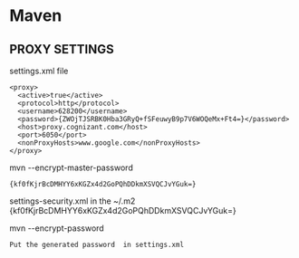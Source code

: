 # Maven

PROXY SETTINGS
--------------
settings.xml file

 <settings xmlns="http://maven.apache.org/SETTINGS/1.0.0"
      xmlns:xsi="http://www.w3.org/2001/XMLSchema-instance"
      xsi:schemaLocation="http://maven.apache.org/SETTINGS/1.0.0
                          https://maven.apache.org/xsd/settings-1.0.0.xsd">
<proxies>
    
    <proxy>      
      <active>true</active>
      <protocol>http</protocol>
      <username>628200</username>
      <password>{ZWOjTJSRBK0Hba3GRyQ+fSFeuwyB9p7V6WOQeMx+Ft4=}</password>
      <host>proxy.cognizant.com</host>
      <port>6050</port>
      <nonProxyHosts>www.google.com</nonProxyHosts>
    </proxy>
    
  </proxies>
    </settings>
    
mvn --encrypt-master-password

	{kf0fKjrBcDMHYY6xKGZx4d2GoPQhDDkmXSVQCJvYGuk=}

settings-security.xml in the ~/.m2 
	<settingsSecurity>
  	<master>{kf0fKjrBcDMHYY6xKGZx4d2GoPQhDDkmXSVQCJvYGuk=}</master>
	</settingsSecurity>



mvn --encrypt-password

	Put the generated password  in settings.xml
